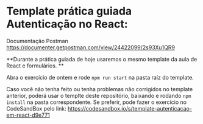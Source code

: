 # Template prática guiada Autenticação no React:

Documentação Postman https://documenter.getpostman.com/view/24422099/2s93Xu1QR9

**Durante a prática guiada de hoje usaremos o mesmo template da aula de React e formulários.
**

Abra o exercício de ontem e rode `npm run start` na pasta raíz do template.

Caso você não tenha feito ou tenha problemas não corrigidos no template anterior, poderá usar o templte deste repositório, baixando e rodando `npm install` na pasta correspondente. Se preferir, pode fazer o exercício no CodeSandBox pelo link: https://codesandbox.io/s/template-autenticacao-em-react-d9e771

